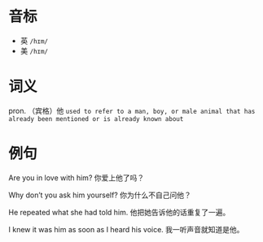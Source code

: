 # 音标

- 英 `/hɪm/`
- 美 `/hɪm/`

# 词义

pron. （宾格）他
`used to refer to a man, boy, or male animal that has already been mentioned or is already known about`

# 例句

Are you in love with him?
你爱上他了吗？

Why don’t you ask him yourself?
你为什么不自己问他？

He repeated what she had told him.
他把她告诉他的话重复了一遍。

I knew it was him as soon as I heard his voice.
我一听声音就知道是他。


